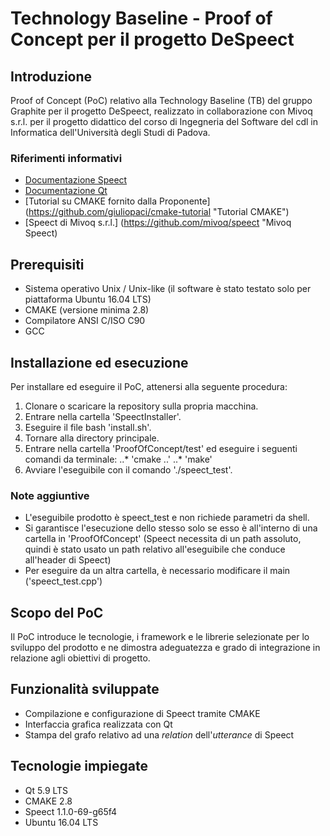 # Technology Baseline - Proof of Concept per il progetto DeSpeect

## Introduzione

Proof of Concept (PoC) relativo alla Technology Baseline (TB) del gruppo Graphite per il progetto DeSpeect, realizzato in collaborazione con Mivoq s.r.l. per il progetto didattico del corso di Ingegneria del Software del cdl in Informatica dell'Università degli Studi di Padova.

### Riferimenti informativi

* [Documentazione Speect](http://speect.sourceforge.net/ "Documentazione Speect")
* [Documentazione Qt](http://doc.qt.io/ "Documentazione Qt")
* [Tutorial su CMAKE fornito dalla Proponente] (https://github.com/giuliopaci/cmake-tutorial "Tutorial CMAKE")
* [Speect di Mivoq s.r.l.] (https://github.com/mivoq/speect "Mivoq Speect) 

## Prerequisiti

* Sistema operativo Unix / Unix-like (il software è stato testato solo per piattaforma Ubuntu 16.04 LTS)
* CMAKE (versione minima 2.8)
* Compilatore ANSI C/ISO C90
* GCC

## Installazione ed esecuzione

Per installare ed eseguire il PoC, attenersi alla seguente procedura:

1. Clonare o scaricare la repository sulla propria macchina.
2. Entrare nella cartella 'SpeectInstaller'.
3. Eseguire il file bash 'install.sh'.
4. Tornare alla directory principale.
5. Entrare nella cartella 'ProofOfConcept/test' ed eseguire i seguenti comandi da terminale:
..* 'cmake ..'
..* 'make'
6. Avviare l'eseguibile con il comando './speect_test'.

### Note aggiuntive

* L'eseguibile prodotto è speect_test e non richiede parametri da shell.
* Si garantisce l'esecuzione dello stesso solo se esso è all'interno di una cartella in 'ProofOfConcept' (Speect necessita di un path assoluto, quindi è stato usato un path relativo all'eseguibile che conduce all'header di Speect)
* Per eseguire da un altra cartella, è necessario modificare il main ('speect_test.cpp')

## Scopo del PoC

Il PoC introduce le tecnologie, i framework e le librerie selezionate per lo sviluppo del prodotto e ne dimostra adeguatezza e grado di integrazione in relazione agli obiettivi di progetto.

## Funzionalità sviluppate

* Compilazione e configurazione di Speect tramite CMAKE
* Interfaccia grafica realizzata con Qt
* Stampa del grafo relativo ad una _relation_ dell'_utterance_ di Speect 

## Tecnologie impiegate

* Qt 5.9 LTS
* CMAKE 2.8
* Speect 1.1.0-69-g65f4
* Ubuntu 16.04 LTS

